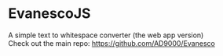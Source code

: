 # EvanescoJS
A simple text to whitespace converter (the web app version)  
Check out the main repo: https://github.com/AD9000/Evanesco
